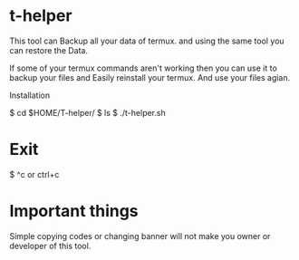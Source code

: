 # t-helper
This tool can Backup all your data of termux. and using the same tool you can restore the Data.

If some of your termux commands aren't working
then you can use it to backup your files and 
Easily reinstall your termux. And use your files agian.

Installation

$ cd $HOME/T-helper/
$ ls
$ ./t-helper.sh

# Exit
$ ^c  or  ctrl+c

# Important things 
Simple copying codes or changing banner will not make you owner or developer of this tool.
